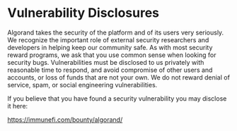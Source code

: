 # Vulnerability Disclosures

Algorand takes the security of the platform and of its users very seriously. We recognize the important role of external security researchers and developers in helping keep our community safe. As with most security reward programs, we ask that you use common sense when looking for security bugs. Vulnerabilities must be disclosed to us privately with reasonable time to respond, and avoid compromise of other users and accounts, or loss of funds that are not your own. We do not reward denial of service, spam, or social engineering vulnerabilities.

If you believe that you have found a security vulnerability you may disclose it here:

https://immunefi.com/bounty/algorand/
